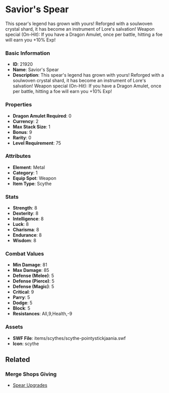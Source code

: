 # Savior's Spear

This spear's legend has grown with yours! Reforged with a soulwoven crystal shard, it has become an instrument of Lore's salvation! Weapon special (On-Hit): If you have a Dragon Amulet, once per battle, hitting a foe will earn you +10% Exp!

### Basic Information

- **ID**: 21920
- **Name**: Savior&#039;s Spear
- **Description**: This spear&#039;s legend has grown with yours! Reforged with a soulwoven crystal shard, it has become an instrument of Lore&#039;s salvation! Weapon special (On-Hit): If you have a Dragon Amulet, once per battle, hitting a foe will earn you +10% Exp!

### Properties

- **Dragon Amulet Required**: 0
- **Currency**: 2
- **Max Stack Size**: 1
- **Bonus**: 9
- **Rarity**: 0
- **Level Requirement**: 75

### Attributes

- **Element**: Metal
- **Category**: 1
- **Equip Spot**: Weapon
- **Item Type**: Scythe

### Stats

- **Strength**: 8
- **Dexterity**: 8
- **Intelligence**: 8
- **Luck**: 8
- **Charisma**: 8
- **Endurance**: 8
- **Wisdom**: 8

### Combat Values

- **Min Damage**: 81
- **Max Damage**: 85
- **Defense (Melee)**: 5
- **Defense (Pierce)**: 5
- **Defense (Magic)**: 5
- **Critical**: 9
- **Parry**: 5
- **Dodge**: 5
- **Block**: 5
- **Resistances**: All,9,Health,-9

### Assets

- **SWF File**: items/scythes/scythe-pointystickjaania.swf
- **Icon**: scythe

## Related

### Merge Shops Giving

- [Spear Upgrades](../merge-shops/405-spear-upgrades.md)

